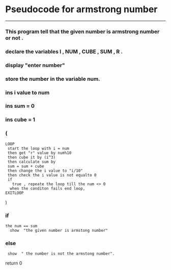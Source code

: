 # Pseudocode for armstrong number
----

### This program tell that the given number is armstrong number or not  .
### declare the variables **I , NUM , CUBE , SUM , R** .
### display "enter number"
### store the number in the variable num.
### ins      i value to num
### ins      sum = 0
### ins      cube = 1
### ( 
    LOOP
     start the loop with i = num
     then get "r" value by num%10
     then cube it by (i^3)
     then calculate sum by
     sum = sum + cube 
     then change the i value to "i/10"
     then check the i value is not equalto 0
     if
       true , repeate the loop till the num <> 0
      when the conditon fails end loop,
    EXITLOOP       
)
###   if 
    the num == sum 
      show  "the given number is armstong number"
### else
     show  " the number is not the armstong number".

return 0




